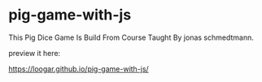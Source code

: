 # pig-game-with-js
This Pig Dice Game Is Build From Course Taught By jonas schmedtmann.

preview it here:

https://loogar.github.io/pig-game-with-js/


